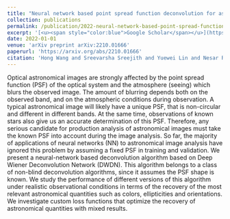 ```yaml
---
title: "Neural network based point spread function deconvolution for astronomical applications"
collection: publications
permalink: /publication/2022-neural-network-based-point-spread-function-deconvo
excerpt: '[<u><span style="color:blue">Google Scholar</span></u>](https://scholar.google.com/scholar?q=Neural+network+based+point+spread+function+deconvolution+for+astronomical+applications)'
date: 2022-01-01
venue: 'arXiv preprint arXiv:2210.01666'
paperurl: 'https://arxiv.org/abs/2210.01666'
citation: 'Hong Wang and Sreevarsha Sreejith and Yuewei Lin and Nesar Ramachandra and Anže Slosar and Shinjae Yoo (2022). "Neural network based point spread function deconvolution for astronomical applications". arXiv preprint arXiv:2210.01666.'
---
```


Optical astronomical images are strongly affected by the point spread function (PSF) of the optical system and the atmosphere (seeing) which blurs the observed image. The amount of blurring depends both on the observed band, and on the atmospheric conditions during observation. A typical astronomical image will likely have a unique PSF, that is non-circular and different in different bands. At the same time, observations of known stars also give us an accurate determination of this PSF. Therefore, any serious candidate for production analysis of astronomical images must take the known PSF into account during the image analysis. So far, the majority of applications of neural networks (NN) to astronomical image analysis have ignored this problem by assuming a fixed PSF in training and validation. We present a neural-network based deconvolution algorithm based on Deep Wiener Deconvolution Network (DWDN). This algorithm belongs to a class of non-blind deconvolution algorithms, since it assumes the PSF shape is known. We study the performance of different versions of this algorithm under realistic observational conditions in terms of the recovery of the most relevant astronomical quantities such as colors, ellipticities and orientations. We investigate custom loss functions that optimize the recovery of astronomical quantities with mixed results.
